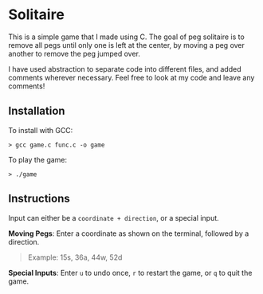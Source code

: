 # Solitaire

This is a simple game that I made using C. The goal of peg solitaire is to remove all pegs until only one is left at the center, by moving a peg over another to remove the peg jumped over.

I have used abstraction to separate code into different files, and added comments wherever necessary. Feel free to look at my code and leave any comments!
## Installation

To install with GCC:

```
> gcc game.c func.c -o game
```
To play the game:
```
> ./game
```
## Instructions
Input can either be a `coordinate + direction`, or a special input.

**Moving Pegs**: Enter a coordinate as shown on the terminal, followed by a direction.
>Example: 15s, 36a, 44w, 52d

**Special Inputs**: Enter `u` to undo once, `r` to restart the game, or `q` to quit the game.
